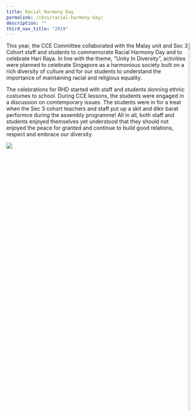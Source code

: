 ```yaml
---
title: Racial Harmony Day
permalink: /cbss/racial-harmony-day/
description: ""
third_nav_title: "2019"
---
```


<div>
<div style="float: right">
<img src="/images/racial-harmony-2.jpg" 
     style="width:50%">
</div>
<div>
<p>This year, the CCE Committee collaborated with the Malay unit and Sec 3 Cohort staff and students to&nbsp;commemorate Racial Harmony Day and to celebrate Hari Raya. In line with the theme, &ldquo;Unity In Diversity&rdquo;, activities were planned to celebrate Singapore as a harmonious society built on a rich diversity of culture and for our students to understand the importance of maintaining racial and religious equality.&nbsp;</p>
<p>The celebrations for RHD started with staff and students donning ethnic costumes to school. During CCE lessons, the students were engaged in a discussion on comtemporary issues. The students were in for a treat when the Sec 3 cohort teachers and staff put up a skit and dikir barat performce during the assembly programme! All in all, both staff and students enjoyed themselves yet understood that they should not enjoyed the peace for granted and continue to build good relations, respect and embrace our diversity.</p>
</div>
</div>

![](/images/rhd.png)